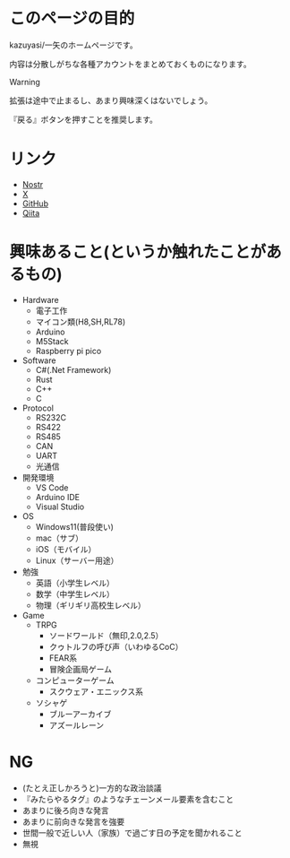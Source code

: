 # このページの目的
kazuyasi/一矢のホームページです。

内容は分散しがちな各種アカウントをまとめておくものになります。

> [!WARNING]
> 拡張は途中で止まるし、あまり興味深くはないでしょう。
> 
> 『戻る』ボタンを押すことを推奨します。

# リンク
- [Nostr](https://syusui-s.github.io/rabbit/#/npub1762knx5ffzv5sqgayjr4mwt6tvyjn4rvuyc4w43yy726p95mxhes05g3cs)
- [X](https://twitter.com/kazuyasi)
- [GitHub](https://github.com/kazuyasi)
- [Qiita](https://qiita.com/kazuyasi)

# 興味あること(というか触れたことがあるもの)
- Hardware
  - 電子工作
  - マイコン類(H8,SH,RL78)
  - Arduino
  - M5Stack
  - Raspberry pi pico
- Software
  - C#(.Net Framework)
  - Rust
  - C++
  - C
- Protocol
  - RS232C
  - RS422
  - RS485
  - CAN
  - UART
  - 光通信
- 開発環境
  - VS Code
  - Arduino IDE
  - Visual Studio
- OS
  - Windows11(普段使い)
  - mac（サブ）
  - iOS（モバイル）
  - Linux（サーバー用途）
- 勉強
  - 英語（小学生レベル）
  - 数学（中学生レベル）
  - 物理（ギリギリ高校生レベル）
- Game
  - TRPG
    - ソードワールド（無印,2.0,2.5）
    - クゥトルフの呼び声（いわゆるCoC）
    - FEAR系
    - 冒険企画局ゲーム
  - コンピューターゲーム
    - スクウェア・エニックス系
  - ソシャゲ
    - ブルーアーカイブ
    - アズールレーン

# NG
- (たとえ正しかろうと)一方的な政治談議
- 『みたらやるタグ』のようなチェーンメール要素を含むこと
- あまりに後ろ向きな発言
- あまりに前向きな発言を強要
- 世間一般で近しい人（家族）で過ごす日の予定を聞かれること
- 無視
